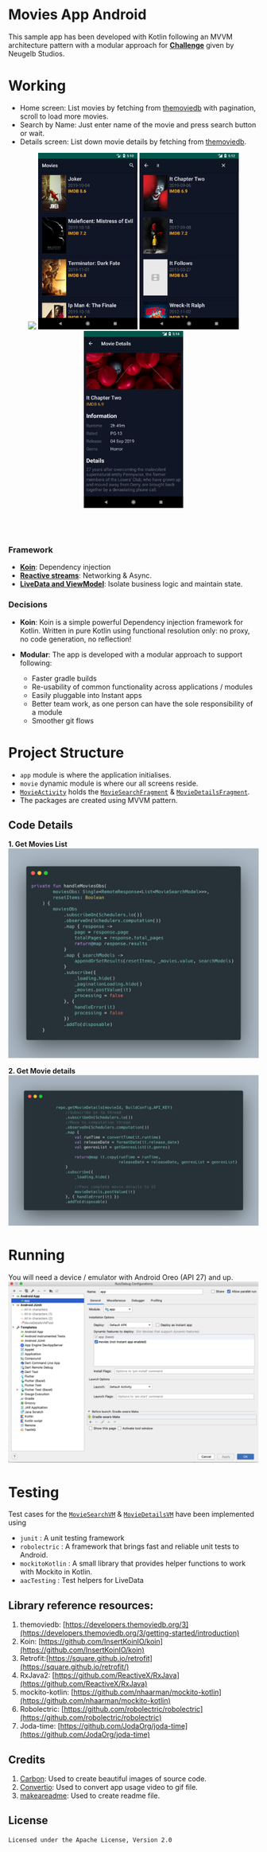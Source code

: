 # Movies App Android

This sample app has been developed with Kotlin following an MVVM architecture pattern with a modular approach for **[Challenge](challenge.txt)** given by Neugelb Studios.

# Working
* Home screen: List movies by fetching from [themoviedb](https://developers.themoviedb.org/3/) with pagination, scroll to load more movies. 
* Search by Name: Just enter name of the movie and press search button or wait. 
* Details screen: List down movie details by fetching from [themoviedb](https://developers.themoviedb.org/3/).

<p align="center">
  <img src="screenshots/app_flow.gif" width="200" >
  <img src="screenshots/s1_homescreen.png" width="200">
  <img src="screenshots/s2_searchscreen.png" width="200">
  <img src="screenshots/s3_details.png" width="200">
</p>
<br>
<br>

### Framework
* **[Koin](https://github.com/InsertKoinIO/koin)**: Dependency injection
* **[Reactive streams](https://github.com/ReactiveX/RxJava)**: Networking & Async.
* **[LiveData and ViewModel](https://developer.android.com/topic/libraries/architecture)**: Isolate business logic and maintain state.

### Decisions
* **Koin**: Koin is a simple powerful Dependency injection framework for Kotlin. Written in pure Kotlin using functional resolution only: no proxy, no code generation, no reflection!

* **Modular**: The app is developed with a modular approach to support following:

  * Faster gradle builds
  * Re-usability of common functionality across applications / modules
  * Easily pluggable into Instant apps
  * Better team work, as one person can have the sole responsibility of a module
  * Smoother git flows

# Project Structure
* `app` module is where the application initialises.
* `movie` dynamic module is where our all screens reside. 
* [`MovieActivity`](movies/src/main/java/com/neugelb/challenge/movies/view/MovieActivity.kt) holds the [`MovieSearchFragment`](movies/src/main/java/com/neugelb/challenge/movies/view/MovieSearchFragment.kt) & [`MovieDetailsFragment`](movies/src/main/java/com/neugelb/challenge/movies/view/MovieDetailsFragment.kt).
* The packages are created using MVVM pattern.

## Code Details

**1. Get Movies List**
![Movies_List](screenshots/1_movies_list.png)

**2. Get Movie details**
![Movie details](screenshots/2_movie_details.png)


# Running
You will need a device / emulator with Android Oreo (API 27) and up.
![Configuration](screenshots/run_configuration.png)

# Testing
Test cases for the [`MovieSearchVM`](movies/src/test/java/com/neugelb/challenge/movies/search/MovieSearchVMTest.kt) & [`MovieDetailsVM`](movies/src/test/java/com/neugelb/challenge/movies/details/MovieDetailsVMTest.kt) have been implemented using 
* `junit` : A unit testing framework
* `robolectric` : A framework that brings fast and reliable unit tests to Android. 
* `mockitoKotlin` : A small library that provides helper functions to work with Mockito in Kotlin.
* `aacTesting` : Test helpers for LiveData

## Library reference resources:
1. themoviedb: [https://developers.themoviedb.org/3](https://developers.themoviedb.org/3/getting-started/introduction)
2. Koin: [https://github.com/InsertKoinIO/koin](https://github.com/InsertKoinIO/koin)
3.  Retrofit:[https://square.github.io/retrofit](https://square.github.io/retrofit/)
4. RxJava2: [https://github.com/ReactiveX/RxJava](https://github.com/ReactiveX/RxJava)
5. mockito-kotlin: [https://github.com/nhaarman/mockito-kotlin](https://github.com/nhaarman/mockito-kotlin)
6. Robolectric: [https://github.com/robolectric/robolectric](https://github.com/robolectric/robolectric)
7. Joda-time: [https://github.com/JodaOrg/joda-time](https://github.com/JodaOrg/joda-time)

## Credits
1. [Carbon](https://carbon.now.sh): Used to create beautiful images of source code.
2. [Convertio](https://convertio.co/mov-gif/): Used to convert app usage video to gif file. 
3. [makeareadme](https://www.makeareadme.com): Used to create readme file. 

## License
```
Licensed under the Apache License, Version 2.0
```